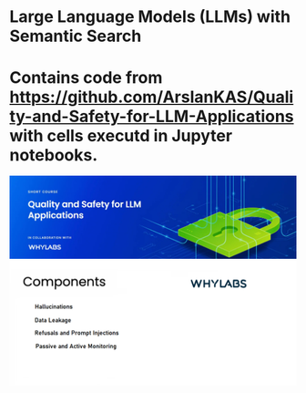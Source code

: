 # Large Language Models (LLMs) with Semantic Search

# Contains code from https://github.com/ArslanKAS/Quality-and-Safety-for-LLM-Applications with cells executd in Jupyter notebooks.

![cover](./cover.jpg)
![components](./components.png)

